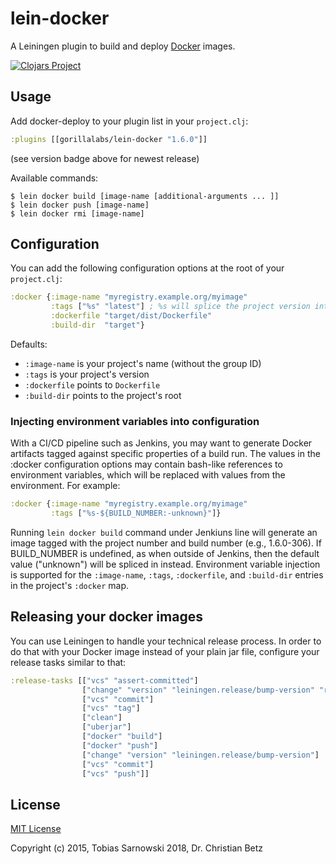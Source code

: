 # lein-docker

A Leiningen plugin to build and deploy [Docker](https://www.docker.com/) images.

[![Clojars Project](https://img.shields.io/clojars/v/gorillalabs/lein-docker.svg)](http://clojars.org/gorillalabs/lein-docker)

## Usage

Add docker-deploy to your plugin list in your `project.clj`:

```clojure
:plugins [[gorillalabs/lein-docker "1.6.0"]]
```

(see version badge above for newest release)

Available commands:

    $ lein docker build [image-name [additional-arguments ... ]]
    $ lein docker push [image-name]
    $ lein docker rmi [image-name]

## Configuration

You can add the following configuration options at the root of your `project.clj`:

```clojure
:docker {:image-name "myregistry.example.org/myimage"
         :tags ["%s" "latest"] ; %s will splice the project version into the tag
         :dockerfile "target/dist/Dockerfile"
         :build-dir  "target"}
```

Defaults:

* `:image-name` is your project's name (without the group ID)
* `:tags` is your project's version
* `:dockerfile` points to `Dockerfile`
* `:build-dir` points to the project's root

### Injecting environment variables into configuration

With a CI/CD pipeline such as Jenkins, you may want to generate Docker artifacts tagged
against specific properties of a build run. The values in the :docker configuration options
may contain bash-like references to environment variables, which will be replaced with
values from the environment.  For example:

```clojure
:docker {:image-name "myregistry.example.org/myimage"
         :tags ["%s-${BUILD_NUMBER:-unknown}"]}
```

Running `lein docker build` command under Jenkiuns line will generate an image tagged with the
project number and build number (e.g., 1.6.0-306).  If BUILD_NUMBER is undefined, as when
outside of Jenkins, then the default value ("unknown") will be spliced in instead.  Environment
variable injection is supported for the `:image-name`, `:tags`, `:dockerfile`, and `:build-dir`
entries in the project's `:docker` map.

## Releasing your docker images

You can use Leiningen to handle your technical release process.
In order to do that with your Docker image instead of your plain jar file, configure your
release tasks similar to that:

```clojure
:release-tasks [["vcs" "assert-committed"]
                ["change" "version" "leiningen.release/bump-version" "release"]
                ["vcs" "commit"]
                ["vcs" "tag"]
                ["clean"]
                ["uberjar"]
                ["docker" "build"]
                ["docker" "push"]
                ["change" "version" "leiningen.release/bump-version"]
                ["vcs" "commit"]
                ["vcs" "push"]]
```

## License

[MIT License](LICENSE)

Copyright (c) 2015, Tobias Sarnowski
              2018, Dr. Christian Betz

